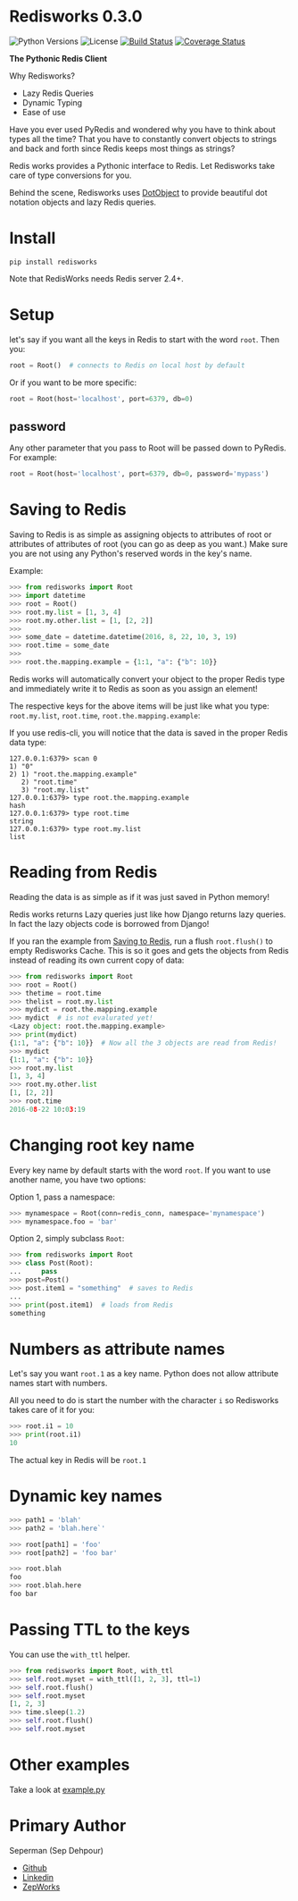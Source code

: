 # Redisworks 0.3.0

![Python Versions](https://img.shields.io/pypi/pyversions/redisworks.svg?style=flat)
![License](https://img.shields.io/pypi/l/redisworks.svg?version=latest)
[![Build Status](https://travis-ci.org/seperman/redisworks.svg?branch=master)](https://travis-ci.org/seperman/redisworks)
[![Coverage Status](https://coveralls.io/repos/github/seperman/redisworks/badge.svg?branch=master)](https://coveralls.io/github/seperman/redisworks?branch=master)

**The Pythonic Redis Client**

Why Redisworks?

- Lazy Redis Queries
- Dynamic Typing
- Ease of use

Have you ever used PyRedis and wondered why you have to think about types all the time? That you have to constantly convert objects to strings and back and forth since Redis keeps most things as strings?

Redis works provides a Pythonic interface to Redis. Let Redisworks take care of type conversions for you.

Behind the scene, Redisworks uses [DotObject](https://github.com/seperman/dotobject) to provide beautiful dot notation objects and lazy Redis queries.

# Install

`pip install redisworks`

Note that RedisWorks needs Redis server 2.4+.

# Setup

let's say if you want all the keys in Redis to start with the word `root`.
Then you:

```py
root = Root()  # connects to Redis on local host by default
```

Or if you want to be more specific:

```py
root = Root(host='localhost', port=6379, db=0)
```

## password

Any other parameter that you pass to Root will be passed down to PyRedis. For example:

```py
root = Root(host='localhost', port=6379, db=0, password='mypass')
```


# Saving to Redis

Saving to Redis is as simple as assigning objects to attributes of root or attributes of attributes of root (you can go as deep as you want.)
Make sure you are not using any Python's reserved words in the key's name.

Example:

```py
>>> from redisworks import Root
>>> import datetime
>>> root = Root()
>>> root.my.list = [1, 3, 4]
>>> root.my.other.list = [1, [2, 2]]
>>> 
>>> some_date = datetime.datetime(2016, 8, 22, 10, 3, 19)
>>> root.time = some_date
>>> 
>>> root.the.mapping.example = {1:1, "a": {"b": 10}}
```

Redis works will automatically convert your object to the proper Redis type and immediately write it to Redis as soon as you assign an element!

The respective keys for the above items will be just like what you type: `root.my.list`, `root.time`, `root.the.mapping.example`:

If you use redis-cli, you will notice that the data is saved in the proper Redis data type:

```
127.0.0.1:6379> scan 0
1) "0"
2) 1) "root.the.mapping.example"
   2) "root.time"
   3) "root.my.list"
127.0.0.1:6379> type root.the.mapping.example
hash
127.0.0.1:6379> type root.time
string
127.0.0.1:6379> type root.my.list
list
```

# Reading from Redis

Reading the data is as simple as if it was just saved in Python memory!

Redis works returns Lazy queries just like how Django returns lazy queries. In fact the lazy objects code is borrowed from Django!

If you ran the example from [Saving to Redis](#saving-to-redis), run a flush `root.flush()` to empty Redisworks Cache. This is so it goes and gets the objects from Redis instead of reading its own current copy of data:

```py
>>> from redisworks import Root
>>> root = Root()
>>> thetime = root.time
>>> thelist = root.my.list
>>> mydict = root.the.mapping.example
>>> mydict  # is not evalurated yet!
<Lazy object: root.the.mapping.example>
>>> print(mydict)
{1:1, "a": {"b": 10}}  # Now all the 3 objects are read from Redis!
>>> mydict
{1:1, "a": {"b": 10}}
>>> root.my.list
[1, 3, 4]
>>> root.my.other.list
[1, [2, 2]]
>>> root.time
2016-08-22 10:03:19
```

# Changing root key name

Every key name by default starts with the word `root`.
If you want to use another name, you have two options:

Option 1, pass a namespace:

```py
>>> mynamespace = Root(conn=redis_conn, namespace='mynamespace')
>>> mynamespace.foo = 'bar'
```

Option 2, simply subclass `Root`:

```py
>>> from redisworks import Root
>>> class Post(Root):
...     pass
>>> post=Post()
>>> post.item1 = "something"  # saves to Redis
...
>>> print(post.item1)  # loads from Redis
something
```

# Numbers as attribute names

Let's say you want `root.1` as a key name.
Python does not allow attribute names start with numbers.

All you need to do is start the number with the character `i` so Redisworks takes care of it for you:

```py
>>> root.i1 = 10
>>> print(root.i1)
10
```

The actual key in Redis will be `root.1`

# Dynamic key names

```py
>>> path1 = 'blah'
>>> path2 = 'blah.here`'

>>> root[path1] = 'foo'
>>> root[path2] = 'foo bar'

>>> root.blah
foo
>>> root.blah.here
foo bar
```


# Passing TTL to the keys

You can use the `with_ttl` helper.

```py
>>> from redisworks import Root, with_ttl
>>> self.root.myset = with_ttl([1, 2, 3], ttl=1)
>>> self.root.flush()
>>> self.root.myset
[1, 2, 3]
>>> time.sleep(1.2)
>>> self.root.flush()
>>> self.root.myset

```


# Other examples

Take a look at [example.py](example.py)

# Primary Author

Seperman (Sep Dehpour)

- [Github](https://github.com/seperman)
- [Linkedin](http://www.linkedin.com/in/sepehr)
- [ZepWorks](https://zepworks.com)
